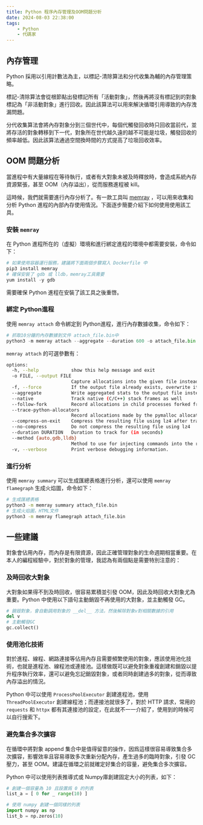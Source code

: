 ```yaml
---
title: Python 程序內存管理及OOM問題分析
date: 2024-08-03 22:38:00
tags:
	- Python
	- 代碼家
---
```


## 內存管理

Python 採用以引用計數法為主，以標記-清除算法和分代收集為輔的內存管理策略。

標記-清除算法會從根節點出發標記所有「活動對象」，然後再將沒有標記到的對象標記為「非活動對象」進行回收。因此該算法可以用來解決循環引用導致的內存洩漏問題。

分代收集算法會將內存對象分到三個世代中，每個代觸發回收時只回收當前代，並將存活的對象轉移到下一代，對象所在世代越久遠的越不可能是垃圾，觸發回收的頻率越低。因此該算法通過空間換時間的方式提高了垃圾回收效率。

## OOM 問題分析

當進程中有大量線程在等待執行，或者有大對象未被及時釋放時，會造成系統內存資源緊張，甚至 OOM（內存溢出），從而服務進程被 kill。

<!--more-->

這時候，我們就需要進行內存分析了。有一款工具叫 [memray](https://bloomberg.github.io/memray/getting_started.html) ，可以用來收集和分析 Python 進程的內部內存使用情況。下面逐步簡要介紹下如何使用使用該工具。

### 安裝 `memray`

在 Python 進程所在的（虛擬）環境和進行綁定進程的環境中都需要安裝，命令如下：

```python
# 如果使用容器運行服務，建議將下面兩個步驟寫入 Dockerfile 中
pip3 install memray
# 確保安裝了 gdb 或 lldb，memray工具需要
yum install -y gdb
```

需要確保 Python 進程在安裝了該工具之後重啓。

### 綁定 Python進程

使用 `memray attach` 命令綁定到 Python進程，進行內存數據收集，命令如下：

```python
# 抓取10分鐘的內存數據到文件 attach_file.bin中
python3 -m memray attach --aggregate --duration 600 -o attach_file.bin <進程ID>
```

`memray attach` 的可選參數有：

```bash
options:
  -h, --help            show this help message and exit
  -o FILE, --output FILE
                        Capture allocations into the given file instead of starting a live tracking session
  -f, --force           If the output file already exists, overwrite it
  --aggregate           Write aggregated stats to the output file instead of all allocations
  --native              Track native (C/C++) stack frames as well
  --follow-fork         Record allocations in child processes forked from the tracked script
  --trace-python-allocators
                        Record allocations made by the pymalloc allocator
  --compress-on-exit    Compress the resulting file using lz4 after tracking completes
  --no-compress         Do not compress the resulting file using lz4
  --duration DURATION   Duration to track for (in seconds)
  --method {auto,gdb,lldb}
                        Method to use for injecting commands into the remote process
  -v, --verbose         Print verbose debugging information.
```

### 進行分析

使用 `memray summary` 可以生成匯總表格進行分析，還可以使用 `memray flamegraph` 生成火焰圖，命令如下：

```bash
# 生成匯總表格
python3 -m memray summary attach_file.bin
# 生成火焰圖，HTML文件
python3 -m memray flamegraph attach_file.bin
```

## 一些建議

對象會佔用內存，而內存是有限資源，因此正確管理對象的生命週期相當重要。在本人的編程經驗中，對於對象的管理，我認為有兩個點是需要特別注意的：

### 及時回收大對象

大對象如果得不到及時回收，很容易累積並引發 OOM，因此及時回收大對象尤為重要。Python 中使用以下語句主動銷毀不再使用的大對象，並主動觸發 GC。

```python
# 銷毀對象，會自動調用對象的 __del__ 方法，然後解除對象v對相關數據的引用
del v
# 主動觸發GC
gc.collect()
```

### 使用池化技術

對於進程、線程、網路連接等佔用內存且需要頻繁使用的對象，應該使用池化技術，也就是進程池、線程池或連接池。這樣做既可以避免對象重複創建和銷毀以提升程序執行效率，還可以避免忘記銷毀對象，或者同時創建過多的對象，從而導致內存溢出的情況。

Python 中可以使用  `ProcessPoolExecutor` 創建進程池，使用 `ThreadPoolExecutor` 創建線程池；而連接池就很多了，對於 HTTP 請求，常用的 `requests` 和 `httpx` 都有其連接池的設定，在此就不一一介紹了，使用到的時候可以自行搜索下。

### 避免集合多次擴容

在循環中將對象 append 集合中是值得留意的操作，因爲這樣很容易導致集合多次擴容，影響效率且容易導致多次重新分配內存，產生過多的臨時對象，引發 GC壓力，甚至 OOM。建議在循環之前就確定好集合的容量，避免集合多次擴容。

Python 中可以使用列表推導式或 Numpy庫創建固定大小的列表，如下：

```python
# 創建一個容量為 10 且設置爲 0 的列表
list_a = [ 0 for _ range(10) ]

# 使用 numpy 創建一個同樣的列表
import numpy as np
list_b = np.zeros(10)
```
